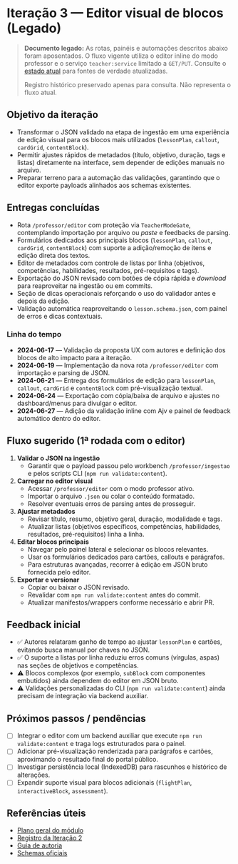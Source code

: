 # Iteração 3 — Editor visual de blocos (Legado)

> **Documento legado:** As rotas, painéis e automações descritos abaixo foram aposentados. O fluxo vigente utiliza o editor inline do modo professor e o serviço `teacher:service` limitado a `GET/PUT`. Consulte o [estado atual](../status-overview.md#estado-atual) para fontes de verdade atualizadas.
>
> Registro histórico preservado apenas para consulta. Não representa o fluxo atual.

## Objetivo da iteração

- Transformar o JSON validado na etapa de ingestão em uma experiência de edição visual para os blocos mais utilizados (`lessonPlan`, `callout`, `cardGrid`, `contentBlock`).
- Permitir ajustes rápidos de metadados (título, objetivo, duração, tags e listas) diretamente na interface, sem depender de edições manuais no arquivo.
- Preparar terreno para a automação das validações, garantindo que o editor exporte payloads alinhados aos schemas existentes.

## Entregas concluídas

- Rota `/professor/editor` com proteção via `TeacherModeGate`, contemplando importação por arquivo ou _paste_ e feedbacks de parsing.
- Formulários dedicados aos principais blocos (`lessonPlan`, `callout`, `cardGrid`, `contentBlock`) com suporte a adição/remoção de itens e edição direta dos textos.
- Editor de metadados com controle de listas por linha (objetivos, competências, habilidades, resultados, pré-requisitos e tags).
- Exportação do JSON revisado com botões de cópia rápida e _download_ para reaproveitar na ingestão ou em commits.
- Seção de dicas operacionais reforçando o uso do validador antes e depois da edição.
- Validação automática reaproveitando o `lesson.schema.json`, com painel de erros e dicas contextuais.

### Linha do tempo

- **2024-06-17** — Validação da proposta UX com autores e definição dos blocos de alto impacto para a iteração.
- **2024-06-19** — Implementação da nova rota `/professor/editor` com importação e parsing de JSON.
- **2024-06-21** — Entrega dos formulários de edição para `lessonPlan`, `callout`, `cardGrid` e `contentBlock` com pré-visualização textual.
- **2024-06-24** — Exportação com cópia/baixa de arquivo e ajustes no dashboard/menus para divulgar o editor.
- **2024-06-27** — Adição da validação inline com Ajv e painel de feedback automático dentro do editor.

## Fluxo sugerido (1ª rodada com o editor)

1. **Validar o JSON na ingestão**
   - Garantir que o payload passou pelo workbench `/professor/ingestao` e pelos scripts CLI (`npm run validate:content`).
2. **Carregar no editor visual**
   - Acessar `/professor/editor` com o modo professor ativo.
   - Importar o arquivo `.json` ou colar o conteúdo formatado.
   - Resolver eventuais erros de parsing antes de prosseguir.
3. **Ajustar metadados**
   - Revisar título, resumo, objetivo geral, duração, modalidade e tags.
   - Atualizar listas (objetivos específicos, competências, habilidades, resultados, pré-requisitos) linha a linha.
4. **Editar blocos principais**
   - Navegar pelo painel lateral e selecionar os blocos relevantes.
   - Usar os formulários dedicados para cartões, callouts e parágrafos.
   - Para estruturas avançadas, recorrer à edição em JSON bruto fornecida pelo editor.
5. **Exportar e versionar**
   - Copiar ou baixar o JSON revisado.
   - Revalidar com `npm run validate:content` antes do commit.
   - Atualizar manifestos/wrappers conforme necessário e abrir PR.

## Feedback inicial

- ✅ Autores relataram ganho de tempo ao ajustar `lessonPlan` e cartões, evitando busca manual por chaves no JSON.
- ✅ O suporte a listas por linha reduziu erros comuns (vírgulas, aspas) nas seções de objetivos e competências.
- ⚠️ Blocos complexos (por exemplo, `subBlock` com componentes embutidos) ainda dependem do editor em JSON bruto.
- ⚠️ Validações personalizadas do CLI (`npm run validate:content`) ainda precisam de integração via backend auxiliar.

## Próximos passos / pendências

- [ ] Integrar o editor com um backend auxiliar que execute `npm run validate:content` e traga logs estruturados para o painel.
- [ ] Adicionar pré-visualização renderizada para parágrafos e cartões, aproximando o resultado final do portal público.
- [ ] Investigar persistência local (IndexedDB) para rascunhos e histórico de alterações.
- [ ] Expandir suporte visual para blocos adicionais (`flightPlan`, `interactiveBlock`, `assessment`).

## Referências úteis

- [Plano geral do módulo](./README.md)
- [Registro da Iteração 2](./iteration-02.md)
- [Guia de autoria](../CONTENT_AUTHORING_GUIDE.md)
- [Schemas oficiais](../../schemas)
